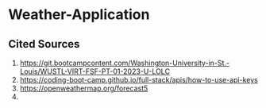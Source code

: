 # Weather-Application

## Cited Sources
1. https://git.bootcampcontent.com/Washington-University-in-St.-Louis/WUSTL-VIRT-FSF-PT-01-2023-U-LOLC
2. https://coding-boot-camp.github.io/full-stack/apis/how-to-use-api-keys
3. https://openweathermap.org/forecast5
4. 